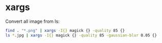 # xargs

Convert all image from ls:

```bash
find . "*.png" | xargs -I{} magick {} -quality 85 {}
ls *.jpg | xargs -I{} magick {} -quality 85 -gaussian-blur 0.05 {}
```
